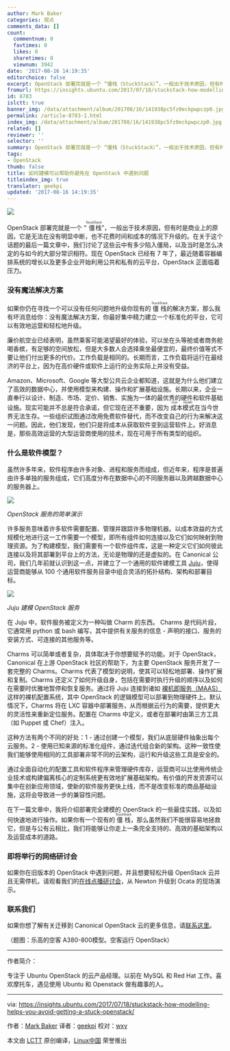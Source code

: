 ```yaml
---
author: Mark Baker
categories: 观点
comments_data: []
count:
  commentnum: 0
  favtimes: 0
  likes: 0
  sharetimes: 0
  viewnum: 3942
date: '2017-08-16 14:19:35'
editorchoice: false
excerpt: OpenStack 部署完就是一个 “僵栈（StuckStack）”，一般出于技术原因，但有时是商业上的原因，它是无法在没有明显中断，也不花费时间和成本的情况下升级的。
fromurl: https://insights.ubuntu.com/2017/07/18/stuckstack-how-modelling-helps-you-avoid-getting-a-stuck-openstack/
id: 8783
islctt: true
banner_img: /data/attachment/album/201708/16/141938pc5fz0eckpwpczp0.jpg
permalink: /article-8783-1.html
index_img: /data/attachment/album/201708/16/141938pc5fz0eckpwpczp0.jpg.thumb.jpg
related: []
reviewer: ''
selector: ''
summary: OpenStack 部署完就是一个 “僵栈（StuckStack）”，一般出于技术原因，但有时是商业上的原因，它是无法在没有明显中断，也不花费时间和成本的情况下升级的。
tags:
- OpenStack
thumb: false
title: 如何建模可以帮助你避免在 OpenStack 中遇到问题
titleindex_img: true
translator: geekpi
updated: '2017-08-16 14:19:35'
---
```


![](/data/attachment/album/201708/16/141938pc5fz0eckpwpczp0.jpg)


 


OpenStack 部署完就是一个 “<ruby> 僵栈 <rt>  StuckStack </rt></ruby>”，一般出于技术原因，但有时是商业上的原因，它是无法在没有明显中断，也不花费时间和成本的情况下升级的。在关于这个话题的最后一篇文章中，我们讨论了这些云中有多少陷入僵局，以及当时是怎么决定的与如今的大部分常识相符。现在 OpenStack 已经有 7 年了，最近随着容器编排系统的增长以及更多企业开始利用公共和私有的云平台，OpenStack 正面临着压力。


### 没有魔法解决方案


如果你仍在寻找一个可以没有任何问题地升级你现有的 <ruby> 僵栈 <rt>  StuckStack </rt></ruby> 的解决方案，那么我有坏消息给你：没有魔法解决方案，你最好集中精力建立一个标准化的平台，它可以有效地运营和轻松地升级。


廉价航空业已经表明，虽然乘客可能渴望最好的体验，可以坐在头等舱或者商务舱喝香槟，有足够的空间放松，但是大多数人会选择乘坐最便宜的，最终价值等式不要让他们付出更多的代价。工作负载是相同的。长期而言，工作负载将运行在最经济的平台上，因为在高价硬件或软件上运行的业务实际上并没有受益。


Amazon、Microsoft、Google 等大型公共云企业都知道，这就是为什么他们建立了高效的数据中心，并使用模型来构建、操作和扩展基础设施。长期以来，企业一直奉行以设计、制造、市场、定价、销售、实施为一体的最优秀的硬件和软件基础设施。现实可能并不总是符合承诺，但它现在还不重要，因为<ruby> 成本模式 <rt>  cost model </rt></ruby>在当今世界无法生存。一些组织试图通过改用免费软件替代，而不改变自己的行为来解决这一问题。因此，他们发现，他们只是将成本从获取软件变到运营软件上。好消息是，那些高效运营的大型运营商使用的技术，现在可用于所有类型的组织。


### 什么是软件模型？


虽然许多年来，软件程序由许多对象、进程和服务而组成，但近年来，程序是普遍由许多单独的服务组成，它们高度分布在数据中心的不同服务器以及跨越数据中心的服务器上。


![](/data/attachment/album/201708/16/141940wy1gc2zcpcypsfyq.png)


*OpenStack 服务的简单演示*


许多服务意味着许多软件需要配置、管理并跟踪许多物理机器。以成本效益的方式规模化地进行这一工作需要一个模型，即所有组件如何连接以及它们如何映射到物理资源。为了构建模型，我们需要有一个软件组件库，这是一种定义它们如何彼此连接以及将其部署到平台上的方法，无论是物理的还是虚拟的。在 Canonical 公司，我们几年前就认识到这一点，并建立了一个通用的软件建模工具 [Juju](https://www.ubuntu.com/cloud/juju)，使得运营商能够从 100 个通用软件服务目录中组合灵活的拓扑结构、架构和部署目标。


![](/data/attachment/album/201708/16/141950k2xss61p1mvppd0s.png)


*Juju 建模 OpenStack 服务*


在 Juju 中，软件服务被定义为一种叫做 Charm 的东西。 Charms 是代码片段，它通常用 python 或 bash 编写，其中提供有关服务的信息 - 声明的接口、服务的安装方式、可连接的其他服务等。


Charms 可以简单或者复杂，具体取决于你想要赋予的功能。对于 OpenStack，Canonical 在上游 OpenStack 社区的帮助下，为主要 OpenStack 服务开发了一套完整的 Charms。Charms 代表了模型的说明，使其可以轻松地部署、操作扩展和复制。Charms 还定义了如何升级自身，包括在需要时执行升级的顺序以及如何在需要时优雅地暂停和恢复服务。通过将 Juju 连接到诸如 [裸机即服务（MAAS）](https://www.ubuntu.com/server/maas) 这样的裸机配置系统，其中 OpenStack 的逻辑模型可以部署到物理硬件上。默认情况下，Charms 将在 LXC 容器中部署服务，从而根据云行为的需要，提供更大的灵活性来重新定位服务。配置在 Charms 中定义，或者在部署时由第三方工具（如 Puppet 或 Chef）注入。


这种方法有两个不同的好处：1 - 通过创建一个模型，我们从底层硬件抽象出每个云服务。2 - 使用已知来源的标准化组件，通过迭代组合新的架构。这种一致性使我们能够使用相同的工具部署非常不同的云架构，运行和升级这些工具是安全的。


通过全面自动化的配置工具和软件程序来管理硬件库存，运营商可以比使用传统企业技术或构建偏离核心的定制系统更有效地扩展基础架构。有价值的开发资源可以集中在创新应用领域，使新的软件服务更快上线，而不是改变标准的商品基础设施，这将会导致进一步的兼容性问题。


在下一篇文章中，我将介绍部署完全建模的 OpenStack 的一些最佳实践，以及如何快速地进行操作。如果你有一个现有的 <ruby> 僵栈 <rt>  StuckStack </rt></ruby>，那么虽然我们不能很容易地拯救它，但是与公有云相比，我们将能够让你走上一条完全支持的、高效的基础架构以及运营成本的道路。


### 即将举行的网络研讨会


如果你在旧版本的 OpenStack 中遇到问题，并且想要轻松升级 OpenStack 云并且无需停机，请观看我们的[在线点播研讨会](http://ubunt.eu/Bwe7kQ)，从 Newton 升级到 Ocata 的现场演示。


### 联系我们


如果你想了解有关迁移到 Canonical OpenStack 云的更多信息，请[联系这里](http://ubunt.eu/3OYs5s)。


（题图：乐高的空客 A380-800模型。空客运行 OpenStack）




---


作者简介：


专注于 Ubuntu OpenStack 的云产品经理。以前在 MySQL 和 Red Hat 工作。喜欢摩托车，遇见使用 Ubuntu 和 Openstack 做有趣事的人。




---


via: <https://insights.ubuntu.com/2017/07/18/stuckstack-how-modelling-helps-you-avoid-getting-a-stuck-openstack/>


作者：[Mark Baker](https://insights.ubuntu.com/author/markbaker/) 译者：[geekpi](https://github.com/geekpi) 校对：[wxy](https://github.com/wxy)


本文由 [LCTT](https://github.com/LCTT/TranslateProject) 原创编译，[Linux中国](https://linux.cn/) 荣誉推出